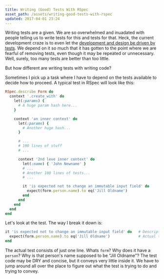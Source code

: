 ```yaml
---
title: Writing (Good) Tests With RSpec
asset_path: /assets/writing-good-tests-with-rspec
updated: 2017-04-01 23:24
---
```


Writing tests are a given. We are so overwhelmed and inuadated with people telling us to write tests for this and tests for that. Heck, the current development craze is to even let the [development and design be driven by tests](https://en.wikipedia.org/wiki/Test-driven_development). We depend on it so much that it has gotten to the point where we are fearful of removing tests, even though it may be repeated or unnecessary. Well, surely, too many tests are better than too little.

But how different are writing tests with writing code?

Sometimes I pick up a task where I have to depend on the tests available to decide how to proceed. A typical test in RSpec will look like this:

```Ruby
RSpec.describe Form do
  context '.create_with' do
    let(:params) {
      # A huge param hash here...
    }

    context 'an inner context' do
      let(:params) {
        # Another huge hash...
      }

      # ...
      # 100 lines of stuff
      # ...

      context '2nd leve inner context' do
        let(:name) { 'John Newname' }
        # ...
        # Another 100 lines of tests...
        # ...

        it 'is expected not to change an immutable input field' do
          expect(form.person.name).to eq('Jill Oldname')
        end
      end
    end
  end
end
```

Let's look at the test. The way I break it down is:

```Ruby
it 'is expected not to change an immutable input field' do   # Description of the test
  expect(form.person.name).to eq('Jill Oldname')             # Actual test
end
```

The actual test consists of just one line. Whats `form`? Why does it have a `person`? Why is that person's name supposed to be "Jill Oldname"? The test code may be DRY and concise, but it conveys very little inside it. We have to jump around all over the place to figure out what the test is trying to do and trying to convey.

